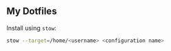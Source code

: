 ## My Dotfiles
Install using `stow`:
```bash
stow --target=/home/<username> <configuration name>
```
